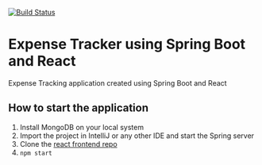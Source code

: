 [![Build Status](https://travis-ci.com/jainromil/spring-expense-tracker.svg?branch=master)](https://travis-ci.com/jainromil/spring-expense-tracker)
# Expense Tracker using Spring Boot and React

Expense Tracking application created using Spring Boot and React

## How to start the application
1. Install MongoDB on your local system
2. Import the project in IntelliJ or any other IDE and start the Spring server
3. Clone the [react frontend repo](https://github.com/jainromil/expense-react-frontend)
4. `npm start`
